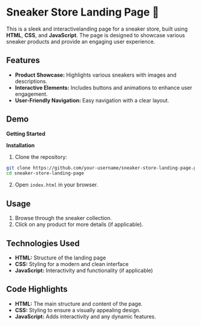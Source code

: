 # Sneaker Store Landing Page 👟

This is a sleek and interactivelanding page for a sneaker store, built using **HTML**, **CSS**, and **JavaScript**. The page is designed to showcase various sneaker products and provide an engaging user experience.


## Features

- **Product Showcase:** Highlights various sneakers with images and descriptions.
- **Interactive Elements:** Includes buttons and animations to enhance user engagement.
- **User-Friendly Navigation:** Easy navigation with a clear layout.


## Demo

**Getting Started**

**Installation**

1. Clone the repository:

```bash
git clone https://github.com/your-username/sneaker-store-landing-page.git
cd sneaker-store-landing-page
```
2. Open `index.html` in your browser.


## Usage

1. Browse through the sneaker collection.
2. Click on any product for more details (if applicable).


## Technologies Used

+ **HTML:** Structure of the landing page
+ **CSS:** Styling for a modern and clean interface
+ **JavaScript:** Interactivity and functionality (if applicable)


## Code Highlights

+ **HTML:** The main structure and content of the page.
+ **CSS:** Styling to ensure a visually appealing design.
+ **JavaScript:** Adds interactivity and any dynamic features.
